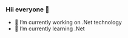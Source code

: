 ### Hii everyone 👋



- 🔭 I’m currently working on .Net technology
- 🌱 I’m currently learning .Net
 <!--
- 👯 I’m looking to collaborate on ...
- 🤔 I’m looking for help with ...
- 💬 Ask me about ...
- 📫 How to reach me: ...
- 😄 Pronouns: ...
- ⚡ Fun fact: ...
-->
